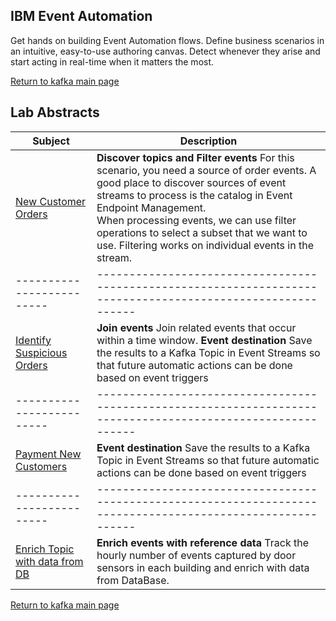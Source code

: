## IBM Event Automation
Get hands on building Event Automation flows.  Define business scenarios in an intuitive, easy-to-use authoring canvas. Detect whenever they arise and start acting in real-time when it matters the most. 

[Return to kafka main page](../index.md#lab-abstracts)

## Lab Abstracts

|  Subject                            | Description                                            |                                                               
|-------------------------|------------------------------------------------------------------------------------------------------------|
| [New Customer Orders](NewCustomerOrders/index.md)       |**Discover topics and Filter events** For this scenario, you need a source of order events. A good place to discover sources of event streams to process is the catalog in Event Endpoint Management.  <br>When processing events, we can use filter operations to select a subset that we want to use. Filtering works on individual events in the stream.
|-------------------------|------------------------------------------------------------------------------------------------------------|
| [Identify Suspicious Orders](IdentifySuspiciousOrders/index.md)       |**Join events** Join related events that occur within a time window.  **Event destination** Save the results to a Kafka Topic in Event Streams so that future automatic actions can be done based on event triggers 
|-------------------------|------------------------------------------------------------------------------------------------------------|
| [Payment New Customers](PaymentNewCustomer/index.md)       |**Event destination** Save the results to a Kafka Topic in Event Streams so that future automatic actions can be done based on event triggers
|-------------------------|------------------------------------------------------------------------------------------------------------|
| [Enrich Topic with data from DB](EnrichWithRefData/ReadMe.md)       |**Enrich events with reference data** Track the hourly number of events captured by door sensors in each building and enrich with data from DataBase.

[Return to kafka main page](../index.md#lab-abstracts)
